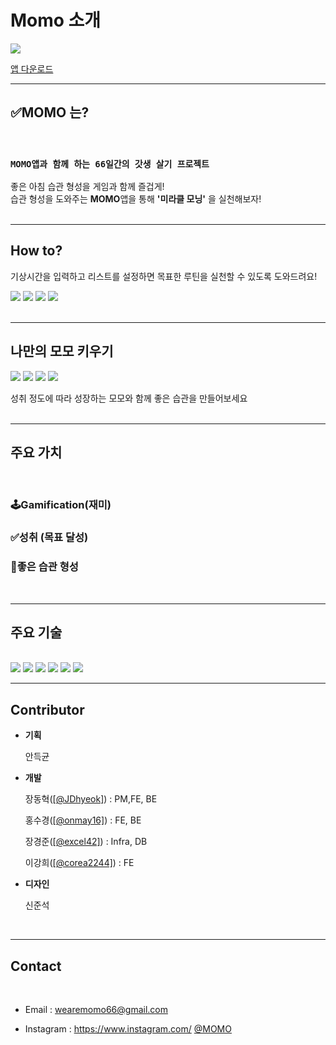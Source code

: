 # Momo 소개


![](/assets/momoicon.png)

[앱 다운로드](https://github.com/Momo-66)

---
## ✅**MOMO** 는?

</br>

### `MOMO앱과 함께 하는 66일간의 갓생 살기 프로젝트`</br>

좋은 아침 습관 형성을 게임과 함께 즐겁게! </br>
습관 형성을 도와주는 **MOMO**앱을 통해 **'미라클 모닝'** 을 실천해보자!
</br>
</br>

---
## **How to?**
기상시간을 입력하고 리스트를 설정하면 목표한 루틴을 실천할 수 있도록 도와드려요!
<!-- 이미지 사이즈 조정 필요 -->
<!-- <img src="/assets/튜토리얼.png" width="200" height="400"/> -->
![](/assets/튜토리얼.png)
![](/assets/튜토리얼(1).png)
![](/assets/튜토리얼(2).png)
![](/assets/HOME.png)
</br>
</br>

---
## **나만의 모모 키우기**

![](/assets/dust.png)
![](/assets/cloud.png)
![](/assets/face.png)
![](/assets/MOMO_white.png)
</br>

성취 정도에 따라 성장하는 모모와 함께 좋은 습관을 만들어보세요
</br>
</br>

---
## **주요 가치**
</br>

### 🕹️Gamification(재미)
### ✅성취 (목표 달성)
### 🏃좋은 습관 형성
</br>

---
## **주요 기술**
</br>
  <img src="https://img.shields.io/badge/react_native-%2320232a.svg?style=for-the-badge&logo=react&logoColor=%2361DAFB">
  <img src="https://img.shields.io/badge/firebase-FFCA28?style=for-the-badge&logo=firebase&logoColor=white"> 
  <img src="https://img.shields.io/badge/GoogleCloud-%234285F4.svg?style=for-the-badge&logo=google-cloud&logoColor=white">
  <img src="https://img.shields.io/badge/figma-%23F24E1E.svg?style=for-the-badge&logo=figma&logoColor=white"> 
  <img src="https://img.shields.io/badge/Slack-4A154B?style=for-the-badge&logo=slack&logoColor=white">  
  <img src="https://img.shields.io/badge/jira-%230A0FFF.svg?style=for-the-badge&logo=jira&logoColor=white">
  

---

## **Contributor**
- **기획** 

    안득균
- **개발**

     장동혁([[@JDhyeok]](https://github.com/JDhyeok)) : PM,FE, BE

     홍수경([[@onmay16]](https://github.com/onmay16)) : FE, BE

     장경준([[@excel42]](https://github.com/excel42)) : Infra, DB
     
     이강희([[@corea2244]](https://github.com/corea2244)) : FE

- **디자인**

    신준석

</br>

---
## **Contact** 
</br>


- Email : wearemomo66@gmail.com

- Instagram : https://www.instagram.com/   [@MOMO](https://www.instagram.com/p/CsS4kmQJ3kt/?igshid=NTc4MTIwNjQ2YQ==)


</br>
